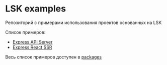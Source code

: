 # LSK examples

Репозиторий с примерами использования проектов основанных на LSK

Список примеров:
* [Express API Server](https://github.com/lskjs/examples/tree/main/packages/express-api-server)
* [Express React SSR](https://github.com/lskjs/examples/tree/main/packages/express-react-ssr)

Весь список примеров доступен в [packages](https://github.com/lskjs/examples/tree/main/packages)

